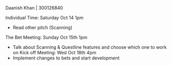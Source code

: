 Daanish Khan | 300126840

Individual Time: Saturday Oct 14 1pm
- Read other pitch (Scanning)

The Bet Meeting: Sunday Oct 15th 1pm
- Talk about Scanning & Questline features and choose which one to work on
Kick off Meeting: Wed Oct 18th 4pm
- Implement changes to bets and start development